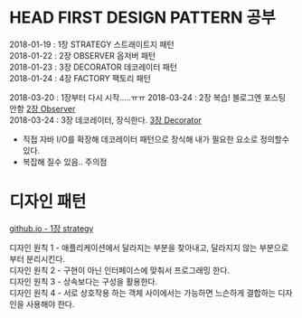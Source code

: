 # HEAD FIRST DESIGN PATTERN 공부  

2018-01-19 : 1장 STRATEGY 스트래이트지 패턴    
2018-01-22 : 2장 OBSERVER 옵저버 패턴    
2018-01-23 : 3장 DECORATOR 데코레이터 패턴  
2018-01-24 : 4장 FACTORY 팩토리 패턴    
  
2018-03-20 : 1장부터 다시 시작.....ㅠㅠ
2018-03-24 : 2장 복습! 블로그엔 포스팅 안함 [2장 Observer](https://github.com/JungHa-Cho/HeadFirstDesignPattern/tree/master/src/main/java/head/first/design/pattern/rule/observer)    
2018-03-24 : 3장 데코레이터, 장식한다. [3장 Decorator](https://github.com/JungHa-Cho/HeadFirstDesignPattern/tree/master/src/main/java/head/first/design/pattern/rule/decorator/v1)     
- 직접 자바 I/O를 확장해 데코레이터 패턴으로 장식해 내가 필요한 요소로 정의할수 있다.
- 복잡해 질수 있음.. 주의점

디자인 패턴
============

[github.io - 1장 strategy](https://jungha-cho.github.io/2018/03/20/%EB%94%94%EC%9E%90%EC%9D%B8%ED%8C%A8%ED%84%B4-STRATEGY/)
    
디자인 원칙 1 - 애플리케이션에서 달라지는 부분을 찾아내고, 달라지지 않는 부분으로부터 분리시킨다.    
디자인 원칙 2 - 구현이 아닌 인터페이스에 맞춰서 프로그래밍 한다.      
디자인 원칙 3 - 상속보다는 구성을 활용한다.    
디자인 원칙 4 - 서로 상호작용 하는 객체 사이에서는 가능하면 느슨하게 결합하는 디자인을 사용해야 한다.              

